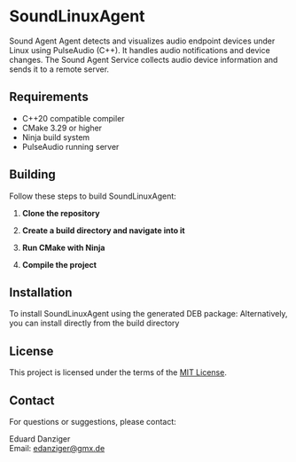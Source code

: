 # SoundLinuxAgent

Sound Agent Agent detects and visualizes audio endpoint devices under Linux using PulseAudio (C++). It handles audio notifications and device changes.
The Sound Agent Service collects audio device information and sends it to a remote server.

## Requirements

- C++20 compatible compiler
- CMake 3.29 or higher
- Ninja build system
- PulseAudio running server

## Building

Follow these steps to build SoundLinuxAgent:

1. **Clone the repository**
2. **Create a build directory and navigate into it**

3. **Run CMake with Ninja**
4. **Compile the project**

## Installation

To install SoundLinuxAgent using the generated DEB package:
Alternatively, you can install directly from the build directory

## License

This project is licensed under the terms of the [MIT License](LICENSE).

## Contact

For questions or suggestions, please contact:

Eduard Danziger  
Email: [edanziger@gmx.de](mailto:edanziger@gmx.de)
